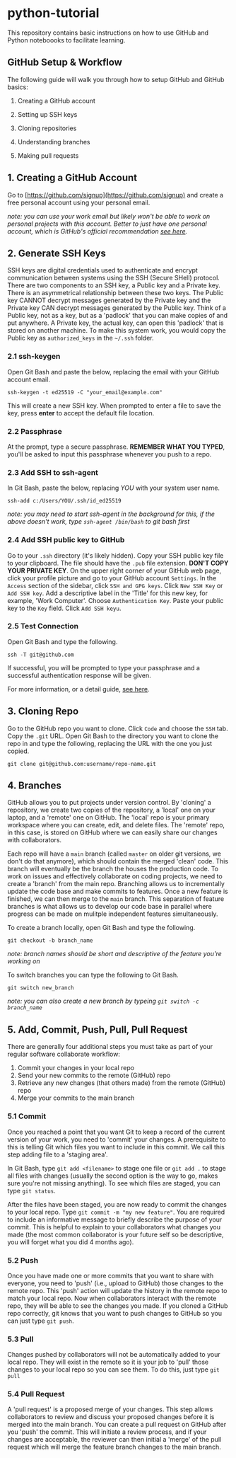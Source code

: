 # python-tutorial

This repository contains basic instructions on how to use GitHub and Python noteboooks to facilitate learning.

## GitHub Setup & Workflow
The following guide will walk you through how to setup GitHub and GitHub basics:

1. Creating a GitHub account

2. Setting up SSH keys

3. Cloning repositories

4. Understanding branches

5. Making pull requests

## 1. Creating a GitHub Account

Go to [https://github.com/signup](https://github.com/signup) and create a free personal account using your personal email.

*note: you can use your work email but likely won't be able to work on personal projects with this account. Better to just have one personal account, which is GitHub's official recommendation [see here](https://docs.github.com/en/get-started/learning-about-github/types-of-github-accounts).*

## 2. Generate SSH Keys

SSH keys are digital credentials used to authenticate and encrypt communication between systems using the SSH (Secure SHell) protocol. There are two components to an SSH key, a Public key and a Private key. There is an asymmetrical relationship between these two keys. The Public key CANNOT decrypt messages generated by the Private key and the Private key CAN decrypt messages generated by the Public key. Think of a Public key, not as a key, but as a 'padlock' that you can make copies of and put anywhere. A Private key, the actual key, can open this 'padlock' that is stored on another machine. To make this system work, you would copy the Public key as `authorized_keys` in the `~/.ssh` folder.

### 2.1 ssh-keygen

Open Git Bash and paste the below, replacing the email with your GitHub account email.
```
ssh-keygen -t ed25519 -C "your_email@example.com"
```
This will create a new SSH key. When prompted to enter a file to save the key, press **enter** to accept the default file location.

### 2.2 Passphrase

At the prompt, type a secure passphrase. **REMEMBER WHAT YOU TYPED**, you'll be asked to input this passphrase whenever you push to a repo.

### 2.3 Add SSH to ssh-agent

In Git Bash, paste the below, replacing *YOU* with your system user name.
```
ssh-add c:/Users/YOU/.ssh/id_ed25519
```

*note: you may need to start ssh-agent in the background for this, if the above doesn't work, type `ssh-agent /bin/bash` to git bash first*

### 2.4 Add SSH public key to GitHub

Go to your `.ssh` directory (it's likely hidden). Copy your SSH public key file to your clipboard. The file should have the `.pub` file extension. **DON'T COPY YOUR PRIVATE KEY**. On the upper right corner of your GitHub web page, click your profile picture and go to your GitHub account `Settings`. In the `Access` section of the sidebar, click `SSH and GPG keys`. Click `New SSH Key` or `Add SSH key`. Add a descriptive label in the 'Title' for this new key, for example, 'Work Computer'. Choose `Authentication Key`. Paste your public key to the `Key` field. Click `Add SSH keyu`.


### 2.5 Test Connection

Open Git Bash and type the following.
```
ssh -T git@github.com
```
If successful, you will be prompted to type your passphrase and a successful authentication response will be given.


For more information, or a detail guide, [see here](https://docs.github.com/en/authentication/connecting-to-github-with-ssh/generating-a-new-ssh-key-and-adding-it-to-the-ssh-agent).


## 3. Cloning Repo

Go to the GitHub repo you want to clone. Click `Code` and choose the `SSH` tab. Copy the `.git` URL. Open Git Bash to the directory you want to clone the repo in and type the following, replacing the URL with the one you just copied.
```
git clone git@github.com:username/repo-name.git
```

## 4. Branches

GitHub allows you to put projects under version control. By 'cloning' a repository, we create two copies of the repository, a 'local' one on your laptop, and a 'remote' one on GitHub. The 'local' repo is your primary workspace where you can create, edit, and delete files. The 'remote' repo, in this case, is stored on GitHub where we can easily share our changes with collaborators. 

Each repo will have a `main` branch (called `master` on older git versions, we don't do that anymore), which should contain the merged 'clean' code. This branch will eventually be the branch the houses the production code. To work on issues and effectively collaborate on coding projects, we need to create a 'branch' from the main repo. Branching allows us to incrementally update the code base and make commits to features. Once a new feature is finished, we can then merge to the `main` branch. This separation of feature branches is what allows us to develop our code base in parallel where progress can be made on mulitple independent features simultaneously. 

To create a branch locally, open Git Bash and type the following.
```
git checkout -b branch_name
```
*note: branch names should be short and descriptive of the feature you're working on*

To switch branches you can type the following to Git Bash.
```
git switch new_branch
```
*note: you can also create a new branch by typeing `git switch -c branch_name`*

## 5. Add, Commit, Push, Pull, Pull Request

There are generally four additional steps you must take as part of your regular software collaborate workflow:

1. Commit your changes in your local repo
2. Send your new commits to the remote (GitHub) repo
3. Retrieve any new changes (that others made) from the remote (GitHub) repo 
4. Merge your commits to the main branch

### 5.1 Commit

Once you reached a point that you want Git to keep a record of the current version of your work, you need to 'commit' your changes. A prerequisite to this is telling Git which files you want to include in this commit. We call this step adding file to a 'staging area'.

In Git Bash, type `git add <filename>` to stage one file or `git add .` to stage all files with changes (usually the second option is the way to go, makes sure you're not missing anything). To see which files are staged, you can type `git status`.

After the files have been staged, you are now ready to commit the changes to your local repo. Type `git commit -m "my new feature"`. You are required to include an informative message to briefly describe the purpose of your commit. This is helpful to explain to your collaborators what changes you made (the most common collaborator is your future self so be descriptive, you will forget what you did 4 months ago).

### 5.2 Push

Once you have made one or more commits that you want to share with everyone, you need to 'push' (i.e., upload to GitHub) those changes to the remote repo. This 'push' action will update the history in the remote repo to match your local repo. Now when collaborators interact with the remote repo, they will be able to see the changes you made. If you cloned a GitHub repo correctly, git knows that you want to push changes to GitHub so you can just type `git push`.

### 5.3 Pull

Changes pushed by collaborators will not be automatically added to your local repo. They will exist in the remote so it is your job to 'pull' those changes to your local repo so you can see them. To do this, just type `git pull`

### 5.4 Pull Request

A 'pull request' is a proposed merge of your changes. This step allows collaborators to review and discuss your proposed changes before it is merged into the main branch. You can create a pull request on GitHub after you 'push' the commit. This will initiate a review process, and if your changes are acceptable, the reviewer can then initial a 'merge' of the pull request which will merge the feature branch changes to the main branch.
